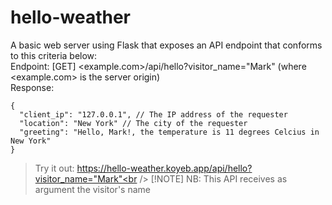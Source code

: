 # hello-weather

A basic web server using Flask that exposes an API endpoint that conforms to this criteria below:<br />
Endpoint: [GET] <example.com>/api/hello?visitor_name="Mark" (where <example.com> is the server origin)<br />
Response:
```
{
  "client_ip": "127.0.0.1", // The IP address of the requester
  "location": "New York" // The city of the requester
  "greeting": "Hello, Mark!, the temperature is 11 degrees Celcius in New York"
}
```
>Try it out: https://hello-weather.koyeb.app/api/hello?visitor_name="Mark"<br />
> [!NOTE]
> NB: This API receives as argument the visitor's name
